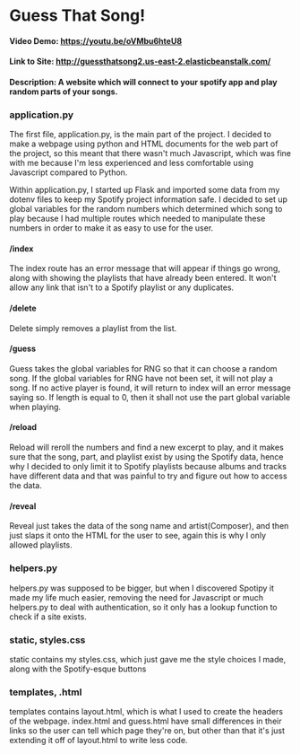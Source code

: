  # Guess That Song!
#### Video Demo:  <https://youtu.be/oVMbu6hteU8>
#### Link to Site: http://guessthatsong2.us-east-2.elasticbeanstalk.com/
#### Description: A website which will connect to your spotify app and play random parts of your songs.

### application.py

<p>
The first file, application.py, is the main part of the project. I decided to make a webpage using
python and HTML documents for the web part of the project, so this meant that there wasn't
much Javascript, which was fine with me because I'm less experienced and less comfortable
using Javascript compared to Python.
</p>
<p>
Within application.py, I started up Flask and imported some data from my dotenv files to keep my Spotify project information safe.
I decided to set up global variables for the random numbers which determined which song to play because I had multiple
routes which needed to manipulate these numbers in order to make it as easy to use for the user.
</p>

#### /index

<p>
The index route has an error message that will appear if things go wrong, along with showing the playlists that have already
been entered. It won't allow any link that isn't to a Spotify playlist or any duplicates.
</p>

#### /delete

<p>
Delete simply removes a playlist from the list.
</p>

#### /guess

<p>
Guess takes the global variables for RNG so that it can choose a random song. If the global variables for RNG have not been set,
it will not play a song. If no active player is found, it will return to index will an error message saying so. If length is equal
to 0, then it shall not use the part global variable when playing.
</p>

#### /reload

<p>
Reload will reroll the numbers and find a new excerpt to play, and it makes sure that the song, part, and playlist exist by using
the Spotify data, hence why I decided to only limit it to Spotify playlists because albums and tracks have different data and that was
painful to try and figure out how to access the data.
</p>

#### /reveal  

<p>
Reveal just takes the data of the song name and artist(Composer), and then just slaps it onto the HTML for the user to see, again
this is why I only allowed playlists.
</p>

### helpers.py

<p>
helpers.py was supposed to be bigger, but when I discovered Spotipy it made my life much easier, removing the need for Javascript or
much helpers.py to deal with authentication, so it only has a lookup function to check if a site exists.
</p>

### static, styles.css

<p>
static contains my styles.css, which just gave me the style choices I made, along with the Spotify-esque buttons
</p>

### templates, .html

<p>
templates contains layout.html, which is what I used to create the headers of the webpage. index.html and guess.html have small differences
in their links so the user can tell which page they're on, but other than that it's just extending it off of layout.html to write less code.
</p>